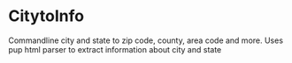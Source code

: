 # CitytoInfo
Commandline city and state to zip code, county, area code and more.  Uses pup html parser to extract information about city and state
